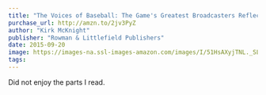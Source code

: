 ```yaml
---
title: "The Voices of Baseball: The Game's Greatest Broadcasters Reflect on America's Pastime"
purchase_url: http://amzn.to/2jv3PyZ
author: "Kirk McKnight"
publisher: "Rowman & Littlefield Publishers"
date: 2015-09-20
image: https://images-na.ssl-images-amazon.com/images/I/51HsAXyjTNL._SL75_.jpg
tags:
---
```


Did not enjoy the parts I read.
